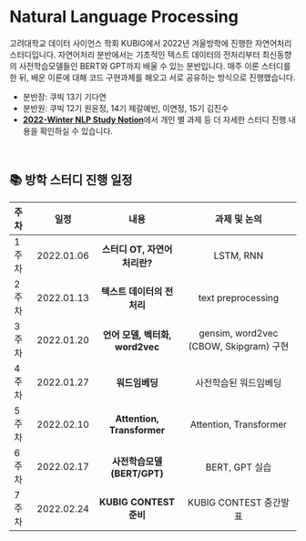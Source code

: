 # Natural Language Processing
고려대학교 데이터 사이언스 학회 KUBIG에서 2022년 겨울방학에 진행한 자연어처리 스터디입니다. 자연어처리 분반에서는 기초적인 텍스트 데이터의 전처리부터 최신동향의 사전학습모델들인 BERT와 GPT까지 배울 수 있는 분반입니다. 매주 이론 스터디를 한 뒤, 배운 이론에 대해 코드 구현과제를 해오고 서로 공유하는 방식으로 진행했습니다.
* 분반장: 쿠빅 13기 기다연
* 분반원: 쿠빅 12기 원윤정, 14기 제갈예빈, 이연정, 15기 김진수
* [**2022-Winter NLP Study Notion**](https://zoeylaboratory.notion.site/KUBIG-2022-Winter-NLP-b9658432b517473d82a224857b3015c2)에서 개인 별 과제 등 더 자세한 스터디 진행 내용을 확인하실 수 있습니다. 

<br>

## 📚 방학 스터디 진행 일정

|   주차   |   일정   |   내용   |   과제 및 논의   | 
|:----------------------------|:----------------------------:|:--------------------:|:-------------------:|
|  1주차  | 2022.01.06 | **스터디 OT, 자연어처리란?** | LSTM, RNN | 
|  2주차  | 2022.01.13 | **텍스트 데이터의 전처리** | text preprocessing  | 
|  3주차  | 2022.01.20 | **언어 모델, 벡터화, word2vec** | gensim, word2vec (CBOW, Skipgram) 구현 | 
|  4주차  | 2022.01.27 | **워드임베딩** | 사전학습된 워드임베딩 | 
|  5주차  | 2022.02.10 | **Attention, Transformer** | Attention, Transformer |  
|  6주차  | 2022.02.17 | **사전학습모델 (BERT/GPT)** | BERT, GPT 실습 |  
|  7주차  | 2022.02.24 | **KUBIG CONTEST 준비** | KUBIG CONTEST 중간발표 |

<br>
